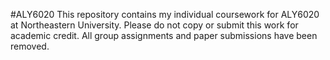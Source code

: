 #ALY6020
This repository contains my individual coursework for ALY6020 at Northeastern University. Please do not copy or submit this work for academic credit. All group assignments and paper submissions have been removed.
